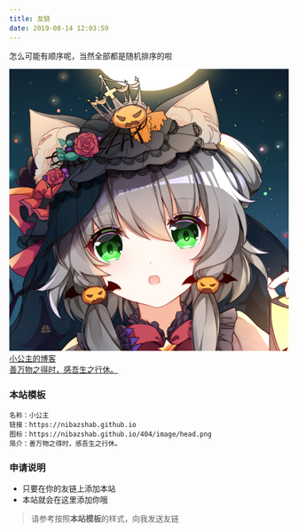 ```yaml
---
title: 友链
date: 2019-08-14 12:03:59
---
```


怎么可能有顺序呢，当然全部都是随机排序的啦

<div class="friends">

<a class="a-friend" target="_blank"  href="https://nibazshab.github.io">
<img class="blog-avatar" src="/404/image/head.png" data-tag="bdshare">
<div class="text-container">
<div class="name">小公主的博客</div>
<div class="description">善万物之得时，感吾生之行休。</div>
</div>
</a>

</div>


### 本站模板
```
名称：小公主
链接：https://nibazshab.github.io
图标：https://nibazshab.github.io/404/image/head.png
简介：善万物之得时，感吾生之行休。
```

### 申请说明
- 只要在你的友链上添加本站
- 本站就会在这里添加你哦

> 请参考按照**本站模板**的样式，向我发送友链

